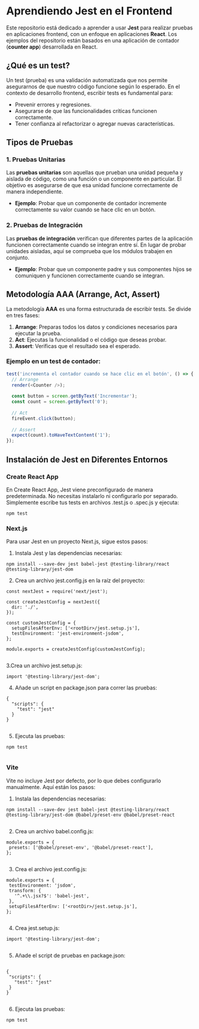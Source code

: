 # Aprendiendo Jest en el Frontend

Este repositorio está dedicado a aprender a usar **Jest** para realizar pruebas en aplicaciones frontend, con un enfoque en aplicaciones **React**. Los ejemplos del repositorio están basados en una aplicación de contador (**counter app**) desarrollada en React.

## ¿Qué es un test?

Un test (prueba) es una validación automatizada que nos permite asegurarnos de que nuestro código funcione según lo esperado. En el contexto de desarrollo frontend, escribir tests es fundamental para:

- Prevenir errores y regresiones.
- Asegurarse de que las funcionalidades críticas funcionen correctamente.
- Tener confianza al refactorizar o agregar nuevas características.
  
## Tipos de Pruebas

### 1. Pruebas Unitarias

Las **pruebas unitarias** son aquellas que prueban una unidad pequeña y aislada de código, como una función o un componente en particular. El objetivo es asegurarse de que esa unidad funcione correctamente de manera independiente.

- **Ejemplo**: Probar que un componente de contador incremente correctamente su valor cuando se hace clic en un botón.

### 2. Pruebas de Integración

Las **pruebas de integración** verifican que diferentes partes de la aplicación funcionen correctamente cuando se integran entre sí. En lugar de probar unidades aisladas, aquí se comprueba que los módulos trabajen en conjunto.

- **Ejemplo**: Probar que un componente padre y sus componentes hijos se comuniquen y funcionen correctamente cuando se integran.

## Metodología AAA (Arrange, Act, Assert)

La metodología **AAA** es una forma estructurada de escribir tests. Se divide en tres fases:

1. **Arrange**: Preparas todos los datos y condiciones necesarios para ejecutar la prueba.
2. **Act**: Ejecutas la funcionalidad o el código que deseas probar.
3. **Assert**: Verificas que el resultado sea el esperado.

### Ejemplo en un test de contador:

```javascript
test('incrementa el contador cuando se hace clic en el botón', () => {
  // Arrange
  render(<Counter />);
  
  const button = screen.getByText('Incrementar');
  const count = screen.getByText('0');
  
  // Act
  fireEvent.click(button);
  
  // Assert
  expect(count).toHaveTextContent('1');
});
```

## Instalación de Jest en Diferentes Entornos

### Create React App
En Create React App, Jest viene preconfigurado de manera predeterminada. No necesitas instalarlo ni configurarlo por separado. Simplemente escribe tus tests en archivos .test.js o .spec.js y ejecuta:

```
npm test
```

### Next.js
Para usar Jest en un proyecto Next.js, sigue estos pasos:

1. Instala Jest y las dependencias necesarias:
```
npm install --save-dev jest babel-jest @testing-library/react @testing-library/jest-dom

```
2. Crea un archivo jest.config.js en la raíz del proyecto:

```
const nextJest = require('next/jest');

const createJestConfig = nextJest({
  dir: './',
});

const customJestConfig = {
  setupFilesAfterEnv: ['<rootDir>/jest.setup.js'],
  testEnvironment: 'jest-environment-jsdom',
};

module.exports = createJestConfig(customJestConfig);


```

3.Crea un archivo jest.setup.js:
```
import '@testing-library/jest-dom';

```

4. Añade un script en package.json para correr las pruebas:
```
{
  "scripts": {
    "test": "jest"
  }
}


```

5. Ejecuta las pruebas:
```
npm test


```
### Vite
Vite no incluye Jest por defecto, por lo que debes configurarlo manualmente. Aquí están los pasos:

1. Instala las dependencias necesarias:
 ```
npm install --save-dev jest babel-jest @testing-library/react @testing-library/jest-dom @babel/preset-env @babel/preset-react


```

2. Crea un archivo babel.config.js:
 ```
module.exports = {
  presets: ['@babel/preset-env', '@babel/preset-react'],
};


```

3.  Crea el archivo jest.config.js:
 ```
 module.exports = {
  testEnvironment: 'jsdom',
  transform: {
    '^.+\\.jsx?$': 'babel-jest',
  },
  setupFilesAfterEnv: ['<rootDir>/jest.setup.js'],
};


```
4.  Crea jest.setup.js:
 ```
 import '@testing-library/jest-dom';


```

5.  Añade el script de pruebas en package.json:
 ```
 
{
  "scripts": {
    "test": "jest"
  }
}


```
6.  Ejecuta las pruebas:
 ```
 npm test


```
